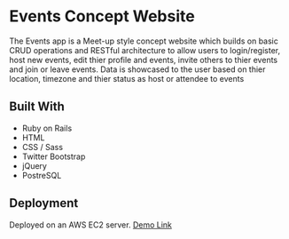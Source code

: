 # Events Concept Website

The Events app is a Meet-up style concept website which builds on basic CRUD operations and RESTful architecture to allow users to login/register, host new events, edit thier profile and events, invite others to thier events and join or leave events. Data is showcased to the user based on thier location, timezone and thier status as host or attendee to events

## Built With

* Ruby on Rails
* HTML
* CSS / Sass
* Twitter Bootstrap
* jQuery
* PostreSQL 

## Deployment

Deployed on an AWS EC2 server.
[Demo Link](http://demo.harshilpatel.me)
